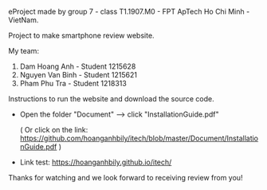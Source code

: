 eProject made by group 7 - class T1.1907.M0 - FPT ApTech Ho Chi Minh - VietNam.

Project to make smartphone review website.

My team:
1. Dam Hoang Anh -	Student 1215628
2. Nguyen Van Binh - Student 1215621
3. Pham Phu Tra - Student 1218313

Instructions to run the website and download the source code.
 + Open the folder "Document" --> click "InstallationGuide.pdf"
  
   ( Or click on the link: https://github.com/hoanganhbily/itech/blob/master/Document/InstallationGuide.pdf )
 + Link test: https://hoanganhbily.github.io/itech/ 
 
 Thanks for watching and we look forward to receiving review from you!

